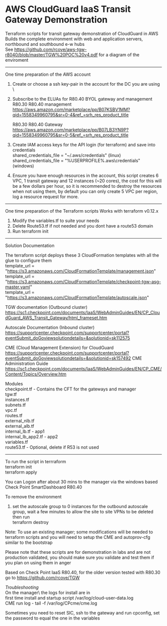 # AWS CloudGuard IaaS Transit Gateway Demonstration 

Terraform scripts for transit gateway demonstration of CloudGuard in AWS\
Builds the complete environment with web and application servers, northbound and southbound e-w hubs\
See https://github.com/rcove/aws-tgw-r8040/blob/master/TGW%20POC%20v4.pdf for a diagram of the enviroment


---------------------------------------------------------------
One time preparation of the AWS account 
1.	Create or choose a ssh key-pair in the account for the DC you are using \
2.	Subscribe to the ELUAs for R80.40 BYOL gateway and management \
    R80.30 R80.40 management \
    https://aws.amazon.com/marketplace/pp/B07KSBV1MM?qid=1558349960795&sr=0-4&ref_=srh_res_product_title

    R80.30 R80.40 Gateway \
    https://aws.amazon.com/marketplace/pp/B07LB3YN9P?qid=1558349960795&sr=0-5&ref_=srh_res_product_title

3.	Create IAM access keys for the API login (for terraform) and save into credentials \
      shared_credentials_file = "~/.aws/credentials"  (linux) \
      shared_credentials_file = "%USERPROFILE%\.aws\credentials"  (windows)
      
4.  Ensure you have enough resources in the account, this script creates 6 VPC, 1 transit gateway and 12 instances (~20 cores), the cost for this will be a few dollars per hour, so it is recommended to destroy the resources when not using them, by default you can only create 5 VPC per region, log a resource request for more. 

----------------------------------------------------------------

One time preparation of the Terraform scripts 
Works with terraform v0.12.x 
1. Modify the variables.tf to suite your needs   
2. Delete Route53.tf if not needed and you dont have a route53 domain 
3. Run terraform init 

------------------------------------------------------------------

Solution Documentation   

The terraform script deploys these 3 CloudFormation templates with all the glue to configure them \
  template_url        = "https://s3.amazonaws.com/CloudFormationTemplate/management.json" \
  template_url        = "https://s3.amazonaws.com/CloudFormationTemplate/checkpoint-tgw-asg-master.yaml" \
  template_url        = "https://s3.amazonaws.com/CloudFormationTemplate/autoscale.json" 

TGW documentation (Outbound cluster) \
https://sc1.checkpoint.com/documents/IaaS/WebAdminGuides/EN/CP_CloudGuard_AWS_Transit_Gateway/html_frameset.htm

Autoscale Documentation (Inbound cluster) \
https://supportcenter.checkpoint.com/supportcenter/portal?eventSubmit_doGoviewsolutiondetails=&solutionid=sk112575   

CME (Cloud Management Extension) for CloudGuard \
https://supportcenter.checkpoint.com/supportcenter/portal?eventSubmit_doGoviewsolutiondetails=&solutionid=sk157492
CME Administration Guide \
https://sc1.checkpoint.com/documents/IaaS/WebAdminGuides/EN/CP_CME/Content/Topics/Overview.htm

Modules  
  checkpoint.tf   - Contains the CFT for the gateways and manager\
  tgw.tf\
  instances.tf\
  subnets.tf\
  vpc.tf\
  routes.tf\
  external_nlb.tf\
  external_alb.tf\
  internal_lb.tf        - app1\
  internal_lb_app2.tf   - app2\
  variables.tf\
  route53.tf        - Optional, delete if R53 is not used  

-------------------------------------------------------------------

To run the script in terrraform  
    terraform init\
    terraform apply

You can Logon after about 30 mins to the manager via the windows based Check Point SmartDashboard R80.40

To remove the environment  
1. set the autoscale group to 0 instances for the outbound autoscale group, wait a few minutes to allow the site to site VPNs to be deleted then run\
    terraform destroy

Note: To use an existing manager; some modifications will be needed to terraform scripts and you will need to setup the CME and autoprov-cfg similar to the bootstrap

Please note that these scripts are for demonstration in labs and are not production validated, you should make sure you validate and test them if you plan on using them in anger

Based on Check Point IaaS R80.40, for the older version tested with R80.30 go to https://github.com/rcove/TGW 

*Troubleshooting*\
On the manager\ 
the logs for install are in\
first time install and startup script  /var/log/cloud-user-data.log\
CME run log - tail -f /var/log/CPcme/cme.log 

Sometimes you need to reset SIC, ssh to the gateway and run cpconfig, set the password to equal the one in the variables 